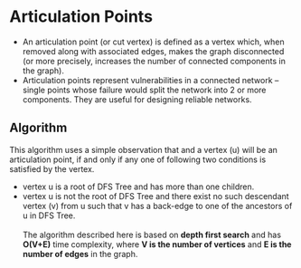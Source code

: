 # Articulation Points
  - An articulation point (or cut vertex) is defined as a vertex which, when removed along with associated edges, makes the graph disconnected (or more precisely, increases the number of connected components in the graph). 
  - Articulation points represent vulnerabilities in a connected network – single points whose failure would split the network into 2 or more components. They are useful for designing reliable networks.
  
## Algorithm
This algorithm uses a simple observation that and a vertex (u) will be an articulation point, if and only if any one of following two conditions is satisfied by the vertex.
  - vertex u is a root of DFS Tree and has more than one children.
  - vertex u is not the root of DFS Tree and there exist no such descendant vertex (v) from u such that v has a back-edge to one of the ancestors of u in DFS Tree.
  </br></br>
The algorithm described here is based on **depth first search** and has **O(V+E)** time complexity, where **V is the number of vertices** and **E is the number of edges** in the graph.
